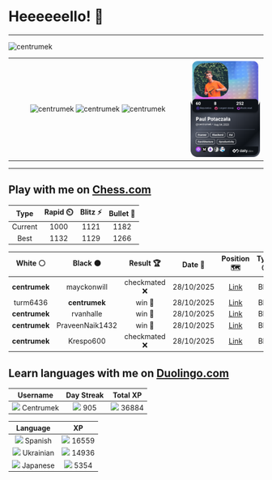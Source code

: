 # Heeeeeello! 👋

----

<div>
    <img
        src="https://komarev.com/ghpvc/?username=centrumek&label=visitors&color=0e75b6&style=flat"
        alt="centrumek"
    />
</div>

<table>
  <tbody>
    <tr>
      <td align="center" width="70%" colspan="2">
        <img 
            src="https://github-readme-stats.vercel.app/api?username=centrumek&show_icons=true&count_private=true&theme=dark&hide_border=true&hide=issues,contribs&bg_color=00000000"
            alt="centrumek"
          />
        <img
            src="https://github-readme-stats.vercel.app/api/top-langs/?username=centrumek&layout=compact&hide_border=true&theme=dark&bg_color=00000000&langs_count=6&exclude_repo=air-statistic-app"
            alt="centrumek"
        />
        <img 
            src="https://github-readme-streak-stats.herokuapp.com?user=centrumek&theme=dark&hide_border=true&background=FFFFFF00"
            alt="centrumek"
        />
      </td>
      <td width="30%" rowspan="2">
        <a href="https://app.daily.dev/centrumek">
          <img
            src="./devcard.png"
            alt="centrumek"
          />
        </a>
      </td>
    </tr>
  </tbody>
</table>

---

## Play with me on [Chess.com](https://www.chess.com/member/centrumek)

<div align="center">
<!--START_SECTION:chessStats-->
<!-- Automatically generated with https://github.com/Balastrong/chess-stats-action -->

| Type | Rapid ⏲️ | Blitz ⚡ | Bullet 🔫 |
|:---:|:---:|:---:|:---:|
| Current | 1000 | 1121 | 1182 |
| Best | 1132 | 1129 | 1266 |

| White ⚪ | Black ⚫ | Result 🏆 | Date 📅 | Position 🗺️ | Type 🕕 |
|:---:|:---:|:---:|:---:|:---:|:---:|
| **centrumek** | mayckonwill | checkmated ❌ | 28/10/2025 | <a href="http://www.ee.unb.ca/cgi-bin/tervo/fen.pl?select=5rk1/1p1b2pp/p3p3/3p4/PP1N4/2P3R1/5q2/R4K2 w - - 0 30">Link</a> | Blitz |
| turm6436 | **centrumek** | win 🥇 | 28/10/2025 | <a href="http://www.ee.unb.ca/cgi-bin/tervo/fen.pl?select=2kr1r2/1b4b1/p6p/1p4pB/2pP4/2P3P1/P1N3qP/R2Q1RK1 w - - 0 23">Link</a> | Blitz |
| **centrumek** | rvanhalle | win 🥇 | 28/10/2025 | <a href="http://www.ee.unb.ca/cgi-bin/tervo/fen.pl?select=8/8/3p2k1/3R2p1/pP4K1/P1P5/5rP1/8 w - - 5 38">Link</a> | Blitz |
| **centrumek** | PraveenNaik1432 | win 🥇 | 28/10/2025 | <a href="http://www.ee.unb.ca/cgi-bin/tervo/fen.pl?select=5rk1/6pp/4p3/8/4N3/4P3/1r2N1PP/R3KR2 b Q - 6 25">Link</a> | Blitz |
| **centrumek** | Krespo600 | checkmated ❌ | 28/10/2025 | <a href="http://www.ee.unb.ca/cgi-bin/tervo/fen.pl?select=5rk1/3pn1pp/6n1/pP6/P1PNp3/4QpP1/3R1PqP/1N3R1K w - - 6 32">Link</a> | Blitz |

<!--END_SECTION:chessStats-->
</div>

## Learn languages with me on [Duolingo.com](https://www.duolingo.com/profile/Centrumek)

<div align="center">
<!--START_SECTION:duolingoStats-->
<!-- Automatically generated with https://github.com/centrumek/duolingo-readme-stats-->

| Username | Day Streak | Total XP |
|:---:|:---:|:---:|
| <img src="https://raw.githubusercontent.com/centrumek/duolingo-readme-stats/main/assets/duolingo.png" height="12"> Centrumek | <img src="https://raw.githubusercontent.com/centrumek/duolingo-readme-stats/main/assets/streakinactive.svg" height="12"> 905 | <img src="https://raw.githubusercontent.com/centrumek/duolingo-readme-stats/main/assets/xp.svg" height="12"> 36884 |

| Language | XP |
|:---:|:---:|
| <img src="https://raw.githubusercontent.com/centrumek/duolingo-readme-stats/main/assets/langs/spanish.svg" height="12"> Spanish | <img src="https://raw.githubusercontent.com/centrumek/duolingo-readme-stats/main/assets/xp.svg" height="12"> 16559 |
| <img src="https://raw.githubusercontent.com/centrumek/duolingo-readme-stats/main/assets/langs/ukrainian.svg" height="12"> Ukrainian | <img src="https://raw.githubusercontent.com/centrumek/duolingo-readme-stats/main/assets/xp.svg" height="12"> 14936 |
| <img src="https://raw.githubusercontent.com/centrumek/duolingo-readme-stats/main/assets/langs/japanese.svg" height="12"> Japanese | <img src="https://raw.githubusercontent.com/centrumek/duolingo-readme-stats/main/assets/xp.svg" height="12"> 5354 |

<!--END_SECTION:duolingoStats-->
</div>
<!--
**centrumek/centrumek** is a ✨ _special_ ✨ repository because its `README.md` (this file) appears on your GitHub profile.

Here are some ideas to get you started:

- 🔭 I’m currently working on ...
- 🌱 I’m currently learning ...
- 👯 I’m looking to collaborate on ...
- 🤔 I’m looking for help with ...
- 💬 Ask me about ...
- 📫 How to reach me: ...
- 😄 Pronouns: ...
- ⚡ Fun fact: ...
-->
